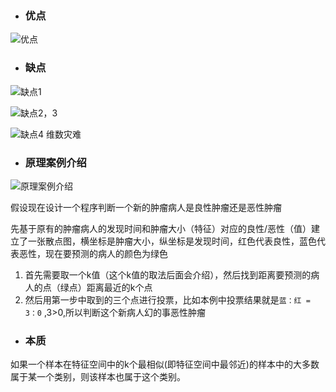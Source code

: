 
- ###  优点
![优点](https://upload-images.jianshu.io/upload_images/7220971-ff3dbd9803ec8ebf.png?imageMogr2/auto-orient/strip%7CimageView2/2/w/1240)
- ### 缺点
![缺点1](https://upload-images.jianshu.io/upload_images/7220971-bcfcb1ee918330cc.png?imageMogr2/auto-orient/strip%7CimageView2/2/w/1240)

![缺点2，3](https://upload-images.jianshu.io/upload_images/7220971-1544dda420356d81.png?imageMogr2/auto-orient/strip%7CimageView2/2/w/1240)

![缺点4 维数灾难](https://upload-images.jianshu.io/upload_images/7220971-8665e9b426057666.png?imageMogr2/auto-orient/strip%7CimageView2/2/w/1240)



- ### 原理案例介绍
![原理案例介绍](https://upload-images.jianshu.io/upload_images/7220971-5fefef4f338704a7.png?imageMogr2/auto-orient/strip%7CimageView2/2/w/1240)

假设现在设计一个程序判断一个新的肿瘤病人是良性肿瘤还是恶性肿瘤

先基于原有的肿瘤病人的发现时间和肿瘤大小（特征）对应的良性/恶性（值）建立了一张散点图，横坐标是肿瘤大小，纵坐标是发现时间，红色代表良性，蓝色代表恶性，现在要预测的病人的颜色为绿色

1. 首先需要取一个k值（这个k值的取法后面会介绍），然后找到距离要预测的病人的点（绿点）距离最近的k个点
2. 然后用第一步中取到的三个点进行投票，比如本例中投票结果就是```蓝：红 = 3：0``` ,3>0,所以判断这个新病人幻的事恶性肿瘤

- ### 本质
如果一个样本在特征空间中的k个最相似(即特征空间中最邻近)的样本中的大多数属于某一个类别，则该样本也属于这个类别。
